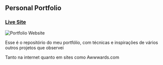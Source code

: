 ## Personal Portfolio

### [Live Site](https://portfolio-tau-five-48.vercel.app/)

![Portfolio Website](https://i.ibb.co/NmKMgMP/Page.png)

Esse é o repositório do meu portfólio, com técnicas e inspirações de vários outros projetos que observei

Tanto na internet quanto em sites como Awwwards.com
